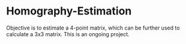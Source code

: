# Homography-Estimation

Objective is to estimate a 4-point matrix, which can be further used to calculate a 3x3 matrix.
This is an ongoing project.

